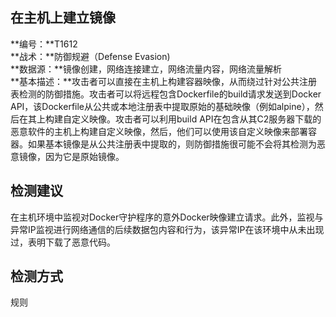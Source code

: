 ## 在主机上建立镜像  
**编号：**T1612  
**战术：**防御规避（Defense Evasion)  
**数据源：**镜像创建，网络连接建立，网络流量内容，网络流量解析  
**基本描述：**攻击者可以直接在主机上构建容器映像，从而绕过针对公共注册表检测的防御措施。攻击者可以将远程包含Dockerfile的build请求发送到Docker API，该Dockerfile从公共或本地注册表中提取原始的基础映像（例如alpine），然后在其上构建自定义映像。攻击者可以利用build API在包含从其C2服务器下载的恶意软件的主机上构建自定义映像，然后，他们可以使用该自定义映像来部署容器。如果基本镜像是从公共注册表中提取的，则防御措施很可能不会将其检测为恶意镜像，因为它是原始镜像。  
## 检测建议  
在主机环境中监视对Docker守护程序的意外Docker映像建立请求。此外，监视与异常IP监视进行网络通信的后续数据包内容和行为，该异常IP在该环境中从未出现过，表明下载了恶意代码。  
## 检测方式  
规则